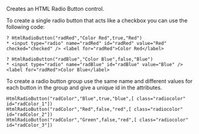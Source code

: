 ﻿Creates an HTML Radio Button control.

To create a single radio button that acts like a checkbox you can use the following code:
```foxpro
? HtmlRadioButton("radRed","Color Red",true,"Red")
* <input type="radio" name="radRed" id="radRed" value="Red" checked="checked" /> <label for="radRed">Color Red</label>

? HtmlRadioButton("radBlue","Color Blue",false,"Blue")
* <input type="radio" name="radBlue" id="radBlue" value="Blue" /> <label for="radRed">Color Blue</label>
```

To create a radio button group use the same name and different values for each button in the group and give a unique id in the attributes.

```foxpro
HtmlRadioButton("radColor","Blue",true,"blue",[ class="radiocolor" id="radColor_1"])
HtmlRadioButton("radColor","Red",false,"red",[ class="radiocolor" id="radColor_2"])
HtmlRadioButton("radColor","Green",false,"red",[ class="radiocolor" id="radColor_3"])
```